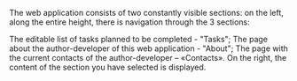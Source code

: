 ﻿The web application consists of two constantly visible sections: on the left, along the entire height, there is navigation through the 3 sections:

The editable list of tasks planned to be completed - "Tasks";
The page about the author-developer of this web application - "About";
The page with the current contacts of the author-developer – «Contacts».
On the right, the content of the section you have selected is displayed.